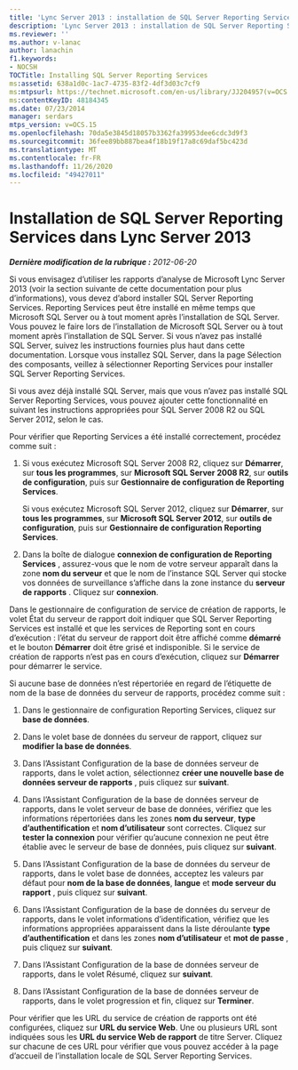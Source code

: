 ```yaml
---
title: 'Lync Server 2013 : installation de SQL Server Reporting Services'
description: 'Lync Server 2013 : installation de SQL Server Reporting Services.'
ms.reviewer: ''
ms.author: v-lanac
author: lanachin
f1.keywords:
- NOCSH
TOCTitle: Installing SQL Server Reporting Services
ms:assetid: 638a1d0c-1ac7-4735-83f2-4df3d03c7cf9
ms:mtpsurl: https://technet.microsoft.com/en-us/library/JJ204957(v=OCS.15)
ms:contentKeyID: 48184345
ms.date: 07/23/2014
manager: serdars
mtps_version: v=OCS.15
ms.openlocfilehash: 70da5e3845d18057b3362fa39953dee6cdc3d9f3
ms.sourcegitcommit: 36fee89bb887bea4f18b19f17a8c69daf5bc423d
ms.translationtype: MT
ms.contentlocale: fr-FR
ms.lasthandoff: 11/26/2020
ms.locfileid: "49427011"
---
```

# <a name="installing-sql-server-reporting-services-in-lync-server-2013"></a>Installation de SQL Server Reporting Services dans Lync Server 2013

<div data-xmlns="http://www.w3.org/1999/xhtml">

<div class="topic" data-xmlns="http://www.w3.org/1999/xhtml" data-msxsl="urn:schemas-microsoft-com:xslt" data-cs="https://msdn.microsoft.com/">

<div data-asp="https://msdn2.microsoft.com/asp">



</div>

<div id="mainSection">

<div id="mainBody">

<span> </span>

_**Dernière modification de la rubrique :** 2012-06-20_

Si vous envisagez d’utiliser les rapports d’analyse de Microsoft Lync Server 2013 (voir la section suivante de cette documentation pour plus d’informations), vous devez d’abord installer SQL Server Reporting Services. Reporting Services peut être installé en même temps que Microsoft SQL Server ou à tout moment après l’installation de SQL Server. Vous pouvez le faire lors de l’installation de Microsoft SQL Server ou à tout moment après l’installation de SQL Server. Si vous n’avez pas installé SQL Server, suivez les instructions fournies plus haut dans cette documentation. Lorsque vous installez SQL Server, dans la page Sélection des composants, veillez à sélectionner Reporting Services pour installer SQL Server Reporting Services.

Si vous avez déjà installé SQL Server, mais que vous n’avez pas installé SQL Server Reporting Services, vous pouvez ajouter cette fonctionnalité en suivant les instructions appropriées pour SQL Server 2008 R2 ou SQL Server 2012, selon le cas.

Pour vérifier que Reporting Services a été installé correctement, procédez comme suit :

1.  Si vous exécutez Microsoft SQL Server 2008 R2, cliquez sur **Démarrer**, sur **tous les programmes**, sur **Microsoft SQL Server 2008 R2**, sur **outils de configuration**, puis sur **Gestionnaire de configuration de Reporting Services**.
    
    Si vous exécutez Microsoft SQL Server 2012, cliquez sur **Démarrer**, sur **tous les programmes**, sur **Microsoft SQL Server 2012**, sur **outils de configuration**, puis sur **Gestionnaire de configuration Reporting Services**.

2.  Dans la boîte de dialogue **connexion de configuration de Reporting Services** , assurez-vous que le nom de votre serveur apparaît dans la zone **nom du serveur** et que le nom de l’instance SQL Server qui stocke vos données de surveillance s’affiche dans la zone instance du **serveur de rapports** . Cliquez sur **connexion**.

Dans le gestionnaire de configuration de service de création de rapports, le volet État du serveur de rapport doit indiquer que SQL Server Reporting Services est installé et que les services de Reporting sont en cours d’exécution : l’état du serveur de rapport doit être affiché comme **démarré** et le bouton **Démarrer** doit être grisé et indisponible. Si le service de création de rapports n’est pas en cours d’exécution, cliquez sur **Démarrer** pour démarrer le service.

Si aucune base de données n’est répertoriée en regard de l’étiquette de nom de la base de données du serveur de rapports, procédez comme suit :

1.  Dans le gestionnaire de configuration Reporting Services, cliquez sur **base de données**.

2.  Dans le volet base de données du serveur de rapport, cliquez sur **modifier la base de données**.

3.  Dans l’Assistant Configuration de la base de données serveur de rapports, dans le volet action, sélectionnez **créer une nouvelle base de données serveur de rapports** , puis cliquez sur **suivant**.

4.  Dans l’Assistant Configuration de la base de données serveur de rapports, dans le volet serveur de base de données, vérifiez que les informations répertoriées dans les zones **nom du serveur**, **type d’authentification** et **nom d’utilisateur** sont correctes. Cliquez sur **tester la connexion** pour vérifier qu’aucune connexion ne peut être établie avec le serveur de base de données, puis cliquez sur **suivant**.

5.  Dans l’Assistant Configuration de la base de données du serveur de rapports, dans le volet base de données, acceptez les valeurs par défaut pour **nom de la base de données**, **langue** et **mode serveur du rapport** , puis cliquez sur **suivant**.

6.  Dans l’Assistant Configuration de la base de données du serveur de rapports, dans le volet informations d’identification, vérifiez que les informations appropriées apparaissent dans la liste déroulante **type d’authentification** et dans les zones **nom d’utilisateur** et **mot de passe** , puis cliquez sur **suivant**.

7.  Dans l’Assistant Configuration de la base de données serveur de rapports, dans le volet Résumé, cliquez sur **suivant**.

8.  Dans l’Assistant Configuration de la base de données serveur de rapports, dans le volet progression et fin, cliquez sur **Terminer**.

Pour vérifier que les URL du service de création de rapports ont été configurées, cliquez sur **URL du service Web**. Une ou plusieurs URL sont indiquées sous les **URL du service Web de rapport** de titre Server. Cliquez sur chacune de ces URL pour vérifier que vous pouvez accéder à la page d’accueil de l’installation locale de SQL Server Reporting Services.

</div>

<span> </span>

</div>

</div>

</div>

